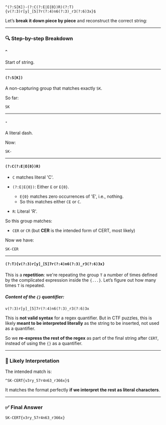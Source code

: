 ```
^(?:S[K])-(?:C(?:E|E{0})R)(?:T){v(?:3)r[y]_[5]7r(?:4)n6(?:3)_r3(?:6)3x}$
```

Let’s **break it down piece by piece** and reconstruct the correct string:

---

### 🔍 Step-by-step Breakdown

#### `^`

Start of string.

---

#### `(?:S[K])`

A non-capturing group that matches exactly `SK`.

So far:

```
SK
```

---

#### `-`

A literal dash.

Now:

```
SK-
```

---

#### `(?:C(?:E|E{0})R)`

* `C` matches literal 'C'.

* `(?:E|E{0})`: Either `E` or `E{0}`.

  * `E{0}` matches zero occurrences of 'E', i.e., nothing.
  * So this matches either `CE` or `C`.

* `R`: Literal 'R'.

So this group matches:

* `CER` or `CR`
  (but **CER** is the intended form of CERT, most likely)

Now we have:

```
SK-CER
```

---

#### `(?:T){v(?:3)r[y]_[5]7r(?:4)n6(?:3)_r3(?:6)3x}`

This is a **repetition**: we're repeating the group `T` a number of times defined by the complicated expression inside the `{...}`.
Let’s figure out how many times `T` is repeated.

##### Content of the `{}` quantifier:

```
v(?:3)r[y]_[5]7r(?:4)n6(?:3)_r3(?:6)3x
```

This is **not valid syntax** for a regex quantifier. But in CTF puzzles, this is likely **meant to be interpreted literally** as the string to be inserted, not used as a quantifier.

So we **re-express the rest of the regex** as part of the final string after `CERT`, instead of using the `{}` as a quantifier.

---

### 🧩 Likely Interpretation

The intended match is:

```
^SK-CERT{v3ry_57r4n63_r366x}$
```

It matches the format perfectly **if we interpret the rest as literal characters**.

---

### ✅ Final Answer

```
SK-CERT{v3ry_57r4n63_r366x}
```
